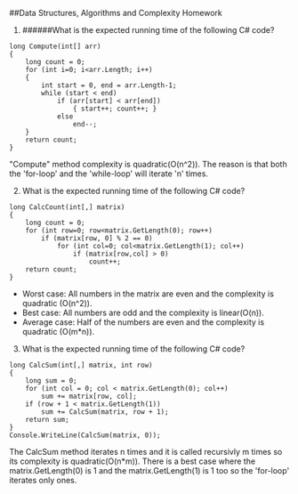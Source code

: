 ##Data Structures, Algorithms and Complexity Homework

1. ######What is the expected running time of the following C# code?
```
long Compute(int[] arr)
{
    long count = 0;
    for (int i=0; i<arr.Length; i++)
    {
        int start = 0, end = arr.Length-1;
        while (start < end)
            if (arr[start] < arr[end])
                { start++; count++; }
            else 
                end--;
    }
    return count;
}
```
"Compute" method complexity is quadratic(O(n^2)). The reason is that both the 'for-loop' and the 'while-loop' will iterate 'n' times.

2. What is the expected running time of the following C# code?

```
long CalcCount(int[,] matrix)
{
    long count = 0;
    for (int row=0; row<matrix.GetLength(0); row++)
        if (matrix[row, 0] % 2 == 0)
            for (int col=0; col<matrix.GetLength(1); col++)
                if (matrix[row,col] > 0)
                    count++;
    return count;
}
```
* Worst case: All numbers in the matrix are even and the complexity is quadratic (O(n^2)).
* Best case: All numbers are odd and the complexity is linear(O(n)).
* Average case: Half of  the numbers are even and the complexity is quadratic (O(m*n)).

3. What is the expected running time of the following C# code?
```
long CalcSum(int[,] matrix, int row)
{
    long sum = 0;
    for (int col = 0; col < matrix.GetLength(0); col++) 
        sum += matrix[row, col];
    if (row + 1 < matrix.GetLength(1)) 
        sum += CalcSum(matrix, row + 1);
    return sum;
}
Console.WriteLine(CalcSum(matrix, 0));
```
The CalcSum method iterates n times and it is called recursivly m times so its complexity is quadratic(O(n*m)).
There is a best case where the matrix.GetLength(0) is 1 and the matrix.GetLength(1) is 1 too so the 'for-loop' iterates only ones.